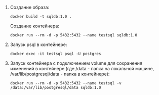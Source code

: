 1. Создание образа:   

    ```docker
    docker build -t sqldb:1.0 .
    ```
    Создание контейнера:

    ```docker
    docker run --rm -d -p 5432:5432 --name testsql sqldb:1.0
    ```

2. Запуск psql в контейнере:

    ```docker
    docker exec -it testsql psql -U postgres 
    ```

3. Запуск контейнера с подключением volume для сохранения изменений в контейнере (где /data - папка на локальной машине, /var/lib/postgresql/data - папка в контейнере):

    ```docker
    docker run --rm -d -p 5432:5432 --name testsql -v /data:/var/lib/postgresql/data sqldb:1.0
    ```    